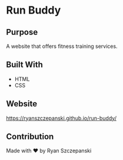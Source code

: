 # Run Buddy

## Purpose
A website that offers fitness training services.

## Built With
* HTML
* CSS

## Website
https://ryanszczepanski.github.io/run-buddy/

## Contribution
Made with ❤️ by Ryan Szczepanski
